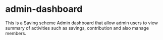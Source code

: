 # admin-dashboard
This is a Saving scheme Admin dashboard that allow admin users to view summary of activities such as savings, contribution and also manage members.
